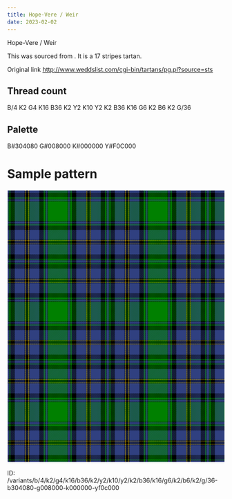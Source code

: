 ```yaml
---
title: Hope-Vere / Weir
date: 2023-02-02
---
```

Hope-Vere / Weir

This was sourced from <no value>.  It is a 17 stripes tartan.

Original link http://www.weddslist.com/cgi-bin/tartans/pg.pl?source=sts

## Thread count
B/4 K2 G4 K16 B36 K2 Y2 K10 Y2 K2 B36 K16 G6 K2 B6 K2 G/36

## Palette
B#304080 G#008000 K#000000 Y#F0C000

# Sample pattern

![Tartan detail](tartan.png "B/4 K2 G4 K16 B36 K2 Y2 K10 Y2 K2 B36 K16 G6 K2 B6 K2 G/36 tartan")

ID: /variants/b/4/k2/g4/k16/b36/k2/y2/k10/y2/k2/b36/k16/g6/k2/b6/k2/g/36-b304080-g008000-k000000-yf0c000